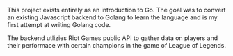 This project exists entirely as an introduction to Go. The goal was to convert an existing Javascript backend to Golang to learn the language and is my first attempt at writing Golang code.

The backend utlizies Riot Games public API to gather data on players and their performace with certain champions in the game of League of Legends. 
